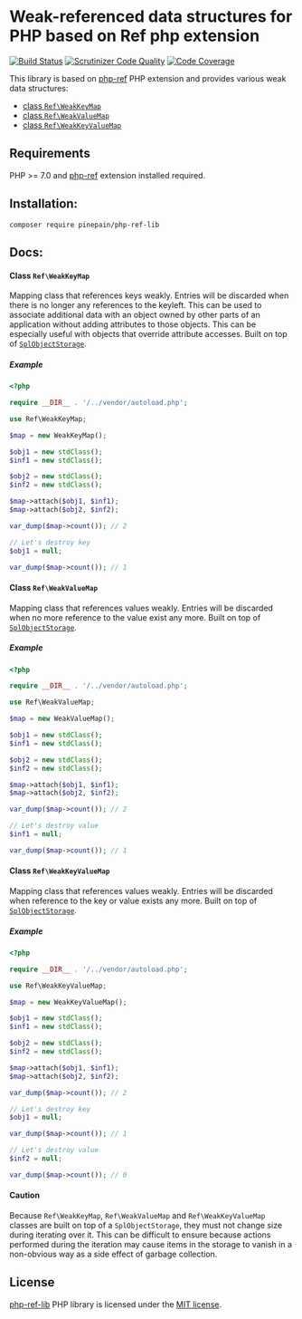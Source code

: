 # Weak-referenced data structures for PHP based on Ref php extension

[![Build Status](https://travis-ci.org/pinepain/php-ref-lib.svg)](https://travis-ci.org/pinepain/php-ref-lib)
[![Scrutinizer Code Quality](https://scrutinizer-ci.com/g/pinepain/php-ref-lib/badges/quality-score.png)](https://scrutinizer-ci.com/g/pinepain/php-ref-lib)
[![Code Coverage](https://scrutinizer-ci.com/g/pinepain/php-ref-lib/badges/coverage.png)](https://scrutinizer-ci.com/g/pinepain/php-ref-lib)

This library is based on [php-ref][php-ref-ext] PHP extension and provides various weak data structures:

 - [class `Ref\WeakKeyMap`](#class-refweakkeymap)
 - [class `Ref\WeakValueMap`](#class-refweakvaluemap)
 - [class `Ref\WeakKeyValueMap`](#class-refweakkeyvaluemap)


## Requirements

PHP >= 7.0 and [php-ref][php-ref-ext] extension installed required.


## Installation:

    composer require pinepain/php-ref-lib


## Docs:


#### Class `Ref\WeakKeyMap`

Mapping class that references keys weakly. Entries will be discarded when there is no longer any references to the keyleft.
This can be used to associate additional data with an object owned by other parts of an application without adding
attributes to those objects. This can be especially useful with objects that override attribute accesses.
Built on top of [`SplObjectStorage`][php-SplObjectStorage].

##### Example

```php
<?php

require __DIR__ . '/../vendor/autoload.php';

use Ref\WeakKeyMap;

$map = new WeakKeyMap();

$obj1 = new stdClass();
$inf1 = new stdClass();

$obj2 = new stdClass();
$inf2 = new stdClass();

$map->attach($obj1, $inf1);
$map->attach($obj2, $inf2);

var_dump($map->count()); // 2

// Let's destroy key
$obj1 = null;

var_dump($map->count()); // 1
```

#### Class `Ref\WeakValueMap`

Mapping class that references values weakly. Entries will be discarded when no more reference to the value exist any more.
Built on top of [`SplObjectStorage`][php-SplObjectStorage].

##### Example

```php
<?php

require __DIR__ . '/../vendor/autoload.php';

use Ref\WeakValueMap;

$map = new WeakValueMap();

$obj1 = new stdClass();
$inf1 = new stdClass();

$obj2 = new stdClass();
$inf2 = new stdClass();

$map->attach($obj1, $inf1);
$map->attach($obj2, $inf2);

var_dump($map->count()); // 2

// Let's destroy value
$inf1 = null;

var_dump($map->count()); // 1
```


#### Class `Ref\WeakKeyValueMap`

Mapping class that references values weakly. Entries will be discarded when reference to the key or value exists any more.
Built on top of [`SplObjectStorage`][php-SplObjectStorage].

##### Example

```php
<?php

require __DIR__ . '/../vendor/autoload.php';

use Ref\WeakKeyValueMap;

$map = new WeakKeyValueMap();

$obj1 = new stdClass();
$inf1 = new stdClass();

$obj2 = new stdClass();
$inf2 = new stdClass();

$map->attach($obj1, $inf1);
$map->attach($obj2, $inf2);

var_dump($map->count()); // 2

// Let's destroy key
$obj1 = null;

var_dump($map->count()); // 1

// Let's destroy value
$inf2 = null;

var_dump($map->count()); // 0
```

#### Caution

Because `Ref\WeakKeyMap`,  `Ref\WeakValueMap` and `Ref\WeakKeyValueMap` classes are built on top of a `SplObjectStorage`,
they must not change size during iterating over it. This can be difficult to ensure because actions performed during the
iteration may cause items in the storage to vanish in a non-obvious way as a side effect of garbage collection.


## License

[php-ref-lib](https://github.com/pinepain/php-ref-lib) PHP library is licensed under the [MIT license](http://opensource.org/licenses/MIT).

[php-ref-ext]: https://github.com/pinepain/php-ref
[php-SplObjectStorage]: http://php.net/manual/en/class.splobjectstorage.php
[js-WeakMap]: https://developer.mozilla.org/en/docs/Web/JavaScript/Reference/Global_Objects/WeakMap
